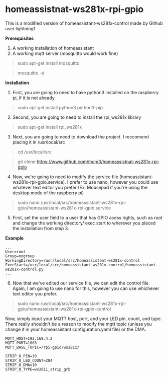 # homeassistnat-ws281x-rpi-gpio
This is a modified version of homeassistant-ws281x-control made by Github user lightning1 

**Prerequisites**
1. A working installation of homeassistant
2. A working mqtt server (mosquitto would work fine)
  > sudo apt-get install mosquitto
  
  > mosquitto -d
  
**Installation**
1. First, you are going to need to have python3 installed on the raspberry pi, if it is not already
> sudo apt-get install python3 python3-pip
2. Second, you are going to need to install the rpi_ws281x library 
> sudo apt-get install rpi_ws281x
3. Next, you are going to need to download the project. I reccomend placing it in /usr/local/src
> cd /usr/local/src
  
> git clone https://www.github.com/ihom3/homeassistnat-ws281x-rpi-gpio

4. Now, we're going to need to modify the service file (homeassistant-ws281x-rpi-gpio.service). I prefer to use nano, however you could use whatever text editor you prefer (Ex. Mousepad if you're using the desktop mode of the raspberry pi)
>sudo nano /usr/local/src/homeassistant-ws281x-rpi-gpio/homeassistant-ws281x-rpi-gpio.service
5. First, set the user field to a user that has GPIO acess rights, such as root and change the working directory/ exec start to wherever you placed the installation from step 3.

**Example**
```
...
User=root
Group=nogroup
WorkingDirectory=/usr/local/src/homeassistant-ws281x-control
ExecStart=/usr/local/src/homeassistant-ws281x-control/homeassistant-ws281x-control.py
...
```
6. Now that we've edited our service file, we can edit the control file. Again, I am going to use nano for this, however you can use whichever text editor you prefer. 
> sudo nano /usr/local/src/homeassistant-ws281x-rpi-gpio/homeassistant-ws281x-rpi-gpio-control

Now, simply input your MQTT host, port, and your LED pin, count, and type. There really shouldn't be a reason to modify the mqtt topic (unless you change it in your homeassistant configuration.yaml file) or the DMA.
```
MQTT_HOST=192.168.4.2
MQTT_PORT=1883
MQTT_BASE_TOPIC=/rpi-gpio/ws281x/

STRIP_0_PIN=10
STRIP_0_LED_COUNT=284
STRIP_0_DMA=10
STRIP_0_TYPE=ws2811_strip_grb

```
